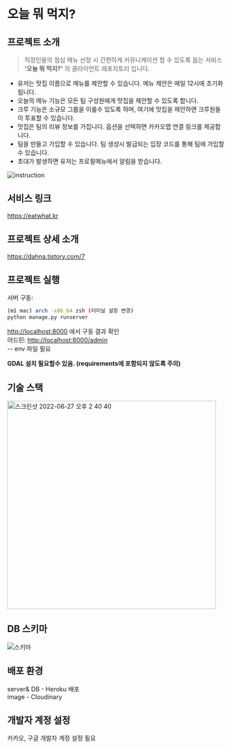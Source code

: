 # 오늘 뭐 먹지?
## 프로젝트 소개

> 직장인들의 점심 메뉴 선정 시 간편하게 커뮤니케이션 할 수 있도록 돕는 서비스 **'오늘 뭐 먹지?'** 의 클라이언트 레포지토리 입니다.

- 유저는 맛집 이름으로 메뉴를 제안할 수 있습니다. 메뉴 제안은 매일 12시에 초기화 됩니다.
- 오늘의 메뉴 기능은 모든 팀 구성원에게 맛집을 제안할 수 있도록 합니다.
- 크루 기능은 소규모 그룹을 이룰수 있도록 하며, 여기에 맛집을 제안하면 크루원들이 투표할 수 있습니다.
- 맛집은 팀의 리뷰 정보를 가집니다. 옵션을 선택하면 카카오맵 연결 링크를 제공합니다.
- 팀을 만들고 가입할 수 있습니다. 팀 생성시 발급되는 입장 코드를 통해 팀에 가입할 수 있습니다.
- 초대가 발생하면 유저는 프로필메뉴에서 알림을 받습니다.
  
![instruction](https://img1.daumcdn.net/thumb/R1280x0/?scode=mtistory2&fname=https%3A%2F%2Fblog.kakaocdn.net%2Fdn%2FbyHpXZ%2FbtrMDXW84ap%2FAlAoBRBCge6DUFQLiZb4kk%2Fimg.jpg)

## 서비스 링크

https://eatwhat.kr

## 프로젝트 상세 소개

https://dahna.tistory.com/7

## 프로젝트 실행

서버 구동:

```bash
(m1 mac) arch -x86_64 zsh (터미널 설정 변경)
python manage.py runserver
```

[http://localhost:8000](http://localhost:8000) 에서 구동 결과 확인  
어드민: [http://localhost:8000/admin](http://localhost:8000/admin)  
-- env 파일 필요

**GDAL 설치 필요할수 있음. (requirements에 포함되지 않도록 주의)**

## 기술 스택

<img width="481" alt="스크린샷 2022-06-27 오후 2 40 40" src="https://user-images.githubusercontent.com/61297852/175867585-d79e9e03-0273-4b29-82b9-0f0e3545d99f.png">

## DB 스키마
![스키마](https://user-images.githubusercontent.com/61297852/175874968-8fc8baff-046e-4698-93a5-dd55cdfe5eab.jpeg)


## 배포 환경

server& DB - Heroku 배포  
image - Cloudinary  

## 개발자 계정 설정
카카오, 구글 개발자 계정 설정 필요

